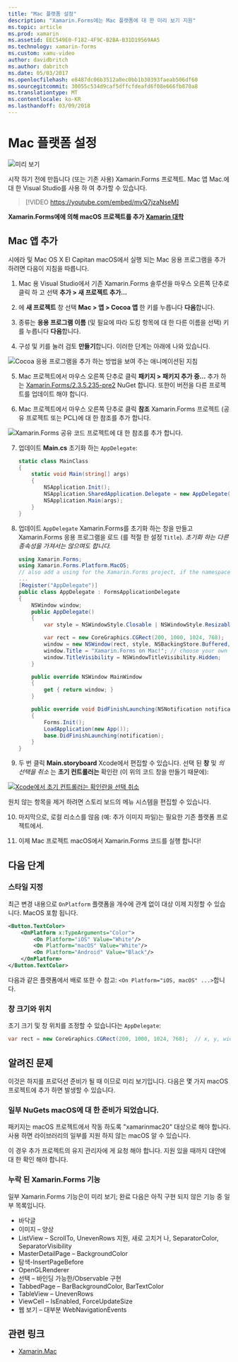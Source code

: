 ```yaml
---
title: "Mac 플랫폼 설정"
description: "Xamarin.Forms에는 Mac 플랫폼에 대 한 미리 보기 지원"
ms.topic: article
ms.prod: xamarin
ms.assetid: EEC549E0-F182-4F9C-B2BA-B31D19569AA5
ms.technology: xamarin-forms
ms.custom: xamu-video
author: davidbritch
ms.author: dabritch
ms.date: 05/03/2017
ms.openlocfilehash: e8487dc06b3512a0ec0bb1b30393faeab506df60
ms.sourcegitcommit: 30055c534d9caf5dffcfdeafd6f08e666fb870a8
ms.translationtype: MT
ms.contentlocale: ko-KR
ms.lasthandoff: 03/09/2018
---
```

# <a name="mac-platform-setup"></a>Mac 플랫폼 설정

![미리 보기](~/media/shared/preview.png)

시작 하기 전에 만듭니다 (또는 기존 사용) Xamarin.Forms 프로젝트.
Mac 앱 Mac.에 대 한 Visual Studio를 사용 하 여 추가할 수 있습니다.

> [!VIDEO https://youtube.com/embed/mvQ7jzaNseM]

**Xamarin.Forms에에 의해 macOS 프로젝트를 추가 [Xamarin 대학](https://university.xamarin.com/)**

## <a name="adding-a-mac-app"></a>Mac 앱 추가

시에라 및 Mac OS X El Capitan macOS에서 실행 되는 Mac 응용 프로그램을 추가 하려면 다음이 지침을 따릅니다.

1. Mac 용 Visual Studio에서 기존 Xamarin.Forms 솔루션을 마우스 오른쪽 단추로 클릭 하 고 선택 **추가 > 새 프로젝트 추가...**

2. 에 **새 프로젝트** 창 선택 **Mac > 앱 > Cocoa 앱** 한 키를 누릅니다 **다음**합니다.

3. 종류는 **응용 프로그램 이름** (및 필요에 따라 도킹 항목에 대 한 다른 이름을 선택) 키를 누릅니다 **다음**합니다.

4. 구성 및 키를 눌러 검토 **만들기**합니다. 이러한 단계는 아래에 나와 있습니다.

  ![Cocoa 응용 프로그램을 추가 하는 방법을 보여 주는 애니메이션된 지침](mac-images/add-macos-proj.gif)

5. Mac 프로젝트에서 마우스 오른쪽 단추로 클릭 **패키지 > 패키지 추가 중...**  추가 하는 [Xamarin.Forms/2.3.5.235-pre2](https://www.nuget.org/packages/Xamarin.Forms/2.3.5.235-pre2) NuGet 합니다. 또한이 버전을 다른 프로젝트를 업데이트 해야 합니다.

6. Mac 프로젝트에서 마우스 오른쪽 단추로 클릭 **참조** Xamarin.Forms 프로젝트 (공유 프로젝트 또는 PCL)에 대 한 참조를 추가 합니다.

  ![Xamarin.Forms 공유 코드 프로젝트에 대 한 참조를 추가 합니다.](mac-images/references-sml.png)

7. 업데이트 **Main.cs** 초기화 하는 `AppDelegate`:

    ```csharp
    static class MainClass
    {
        static void Main(string[] args)
        {
            NSApplication.Init();
            NSApplication.SharedApplication.Delegate = new AppDelegate(); // add this line
            NSApplication.Main(args);
        }
    }
    ```

8. 업데이트 `AppDelegate` Xamarin.Forms를 초기화 하는 창을 만들고 Xamarin.Forms 응용 프로그램을 로드 (를 적절 한 설정 `Title`). _초기화 하는 다른 종속성을 가져서는 않으며도 합니다._

    ```csharp
    using Xamarin.Forms;
    using Xamarin.Forms.Platform.MacOS;
    // also add a using for the Xamarin.Forms project, if the namespace is different to this file
    ...
    [Register("AppDelegate")]
    public class AppDelegate : FormsApplicationDelegate
    {
        NSWindow window;
        public AppDelegate()
        {
            var style = NSWindowStyle.Closable | NSWindowStyle.Resizable | NSWindowStyle.Titled;

            var rect = new CoreGraphics.CGRect(200, 1000, 1024, 768);
            window = new NSWindow(rect, style, NSBackingStore.Buffered, false);
            window.Title = "Xamarin.Forms on Mac!"; // choose your own Title here
            window.TitleVisibility = NSWindowTitleVisibility.Hidden;
        }

        public override NSWindow MainWindow
        {
            get { return window; }
        }

        public override void DidFinishLaunching(NSNotification notification)
        {
            Forms.Init();
            LoadApplication(new App());
            base.DidFinishLaunching(notification);
        }
    }
    ```

9. 두 번 클릭 **Main.storyboard** Xcode에서 편집할 수 있습니다. 선택 된 **창** 및 _의 선택을 취소_ 는 **초기 컨트롤러는** 확인란 (이 위의 코드 창을 만들기 때문에):

  [![Xcode에서 초기 컨트롤러는 확인란을 선택 취소](mac-images/xcode-init-controller-sml.png)](mac-images/xcode-init-controller.png#lightbox)

  원치 않는 항목을 제거 하려면 스토리 보드의 메뉴 시스템을 편집할 수 있습니다.

10. 마지막으로, 로컬 리소스를 않음 (예: 추가 이미지 파일)는 필요한 기존 플랫폼 프로젝트에서.

11. 이제 Mac 프로젝트 macOS에서 Xamarin.Forms 코드를 실행 합니다!

## <a name="next-steps"></a>다음 단계

### <a name="styling"></a>스타일 지정

최근 변경 내용으로 `OnPlatform` 플랫폼을 개수에 관계 없이 대상 이제 지정할 수 있습니다. MacOS 포함 됩니다.

```xml
<Button.TextColor>
    <OnPlatform x:TypeArguments="Color">
        <On Platform="iOS" Value="White"/>
        <On Platform="macOS" Value="White"/>
        <On Platform="Android" Value="Black"/>
    </OnPlatform>
</Button.TextColor>
```

다음과 같은 플랫폼에서 배로 또한 수 참고: `<On Platform="iOS, macOS" ...>`합니다.

### <a name="window-size-and-position"></a>창 크기와 위치

초기 크기 및 창 위치를 조정할 수 있습니다는 `AppDelegate`:

```csharp
var rect = new CoreGraphics.CGRect(200, 1000, 1024, 768);  // x, y, width, height
```

## <a name="known-issues"></a>알려진 문제

이것은 하지를 프로덕션 준비가 될 때 이므로 미리 보기입니다. 다음은 몇 가지 macOS 프로젝트에 추가 하면 발생할 수 있습니다.

### <a name="not-all-nugets-are-ready-for-macos"></a>일부 NuGets macOS에 대 한 준비가 되었습니다.

패키지는 macOS 프로젝트에서 작동 하도록 "xamarinmac20" 대상으로 해야 합니다. 사용 하면 라이브러리의 일부를 지원 하지 않는 macOS 알 수 있습니다.

이 경우 추가 프로젝트의 유지 관리자에 게 요청 해야 합니다. 지원 있을 때까지 대안에 대 한 확인 해야 합니다.

### <a name="missing-xamarinforms-features"></a>누락 된 Xamarin.Forms 기능

일부 Xamarin.Forms 기능은이 미리 보기; 완료 다음은 아직 구현 되지 않은 기능 중 일부 목록입니다.

* 바닥글
* 이미지 – 양상
* ListView – ScrollTo, UnevenRows 지원, 새로 고치거 나, SeparatorColor, SeparatorVisibility
* MasterDetailPage – BackgroundColor
* 탐색-InsertPageBefore
* OpenGLRenderer
* 선택 – 바인딩 가능한/Observable 구현
* TabbedPage – BarBackgroundColor, BarTextColor
* TableView – UnevenRows
* ViewCell – IsEnabled, ForceUpdateSize
* 웹 보기 – 대부분 WebNavigationEvents


## <a name="related-links"></a>관련 링크

- [Xamarin.Mac](~/mac/index.yml)
